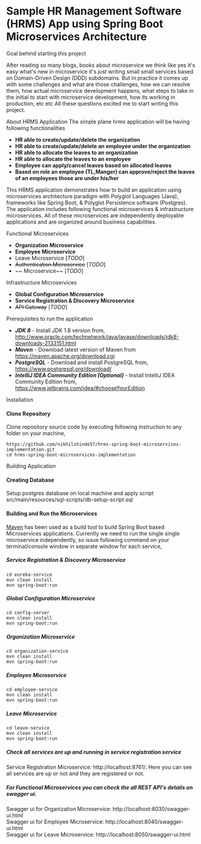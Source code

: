 # Sample HR Management Software (HRMS) App using Spring Boot Microservices Architecture

Goal behind starting this project

After reading so many blogs, books about microservice we think like yes it's easy what's new in microservice it's just writing small small services based on Domain-Driven Design (DDD) subdomains.
But in practice it comes up with some challenges and what are those challenges, how we can resolve them, how actual microservice development happens, what steps to take in the initial to start with microservice development, how its working in production, etc etc
All these questions excited me to start writing this project.  

About HRMS Application
The simple plane hrms application will be having following functionalities
* **HR able to create/update/delete the organization**
* **HR able to create/update/delete an employee under the organization**
* **HR able to allocate the leaves to an organization**
* **HR able to allocate the leaves to an employee**
* **Employee can apply/cancel leaves based on allocated leaves**
* **Based on role an employee (TL,Manger) can approve/reject the leaves of an employees those are under his/her**


This HRMS application demonstrates how to build an application using microservices architecture paradigm with Polyglot Languages (Java), frameworks like Spring Boot, & Polyglot Persistence software (Postgres).
The application includes following functional microservices & infrastructure microservices. All of these microservices are independently deployable applications and are organized around business capabilities.

Functional Microservices
* **Organization Microservice**
* **Employee Microservice**
* Leave Microservice [_TODO_]
* ~~Authentication Microservice~~ [_TODO_]
* ~~ Microservice~~ [_TODO_]

Infrastructure Microservices
* **Global Configuration Microservice**
* **Service Registration & Discovery Microservice**
* ~~API Gateway~~ [_TODO_]

Prerequisites to run the application
* **_JDK 8_** - Install JDK 1.8 version from, http://www.oracle.com/technetwork/java/javase/downloads/jdk8-downloads-2133151.html
* **_Maven_** - Download latest version of Maven from https://maven.apache.org/download.cgi
* **_PostgreSQL_** - Download and install PostgreSQL from, https://www.postgresql.org/download/
* **_IntelliJ IDEA Community Edition [Optional]_** - Install IntelliJ IDEA Community Edition from, https://www.jetbrains.com/idea/#chooseYourEdition

Installation
#### Clone Repository
Clone repository source code by executing following instruction to any folder on your machine,
```
https://github.com/nikhilshinde57/hrms-spring-boot-microservices-implementation.git
cd hrms-spring-boot-microservices-implementation
```

Building Application
#### Creating Database
Setup postgres database on local machine and apply script src/main/resources/sql-scripts/db-setup-script.sql
#### Building and Run the Microservices
[Maven](http://maven.apache.org/guides/getting-started/) has been used as a build tool to build Spring Boot based Microservices applications.
Currently we need to run the single single microservice independently, so issue following command on your terminal/console window in separate window for each service,
##### Service Registration & Discovery Microservice
```
cd eureka-service
mvn clean install
mvn spring-boot:run
```
##### Global Configuration Microservice
```
cd config-server
mvn clean install
mvn spring-boot:run
```
##### Organization Microservice
```
cd organization-service
mvn clean install
mvn spring-boot:run
```
##### Employee Microservice
```
cd employee-service
mvn clean install
mvn spring-boot:run
```
##### Leave Microservice
```
cd leave-service
mvn clean install
mvn spring-boot:run
```

##### Check all services are up and running in service registration service 
Service Registration Microservice: http://localhost:8761/. Here you can see all services are up or not and they are registered or not.
##### For Functional Microservices you can check the all REST API's details on swagger ui.
Swagger ui for Organization Microservice: http://localhost:8030/swagger-ui.html<br />
Swagger ui for Employee Microservice: http://localhost:8040/swagger-ui.html<br />
Swagger ui for Leave Microservice: http://localhost:8050/swagger-ui.html<br />

